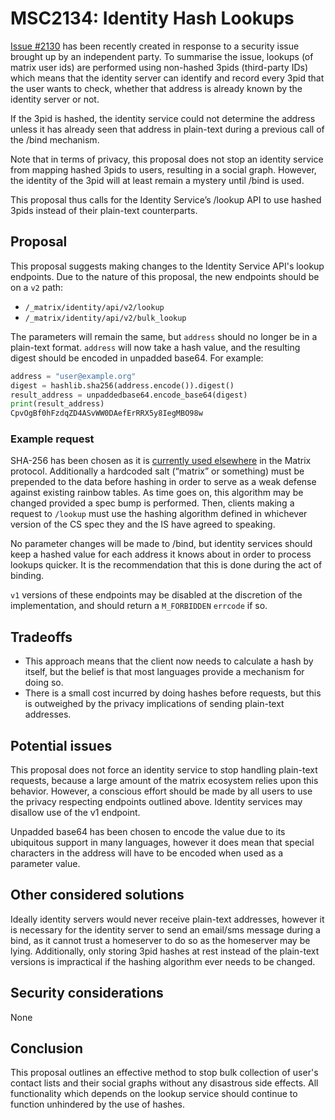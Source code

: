 # MSC2134: Identity Hash Lookups

[Issue #2130](https://github.com/matrix-org/matrix-doc/issues/2130) has been
recently created in response to a security issue brought up by an independent
party. To summarise the issue, lookups (of matrix user ids) are performed using
non-hashed 3pids (third-party IDs) which means that the identity server can
identify and record every 3pid that the user wants to check, whether that
address is already known by the identity server or not.

If the 3pid is hashed, the identity service could not determine the address
unless it has already seen that address in plain-text during a previous call of
the /bind mechanism.

Note that in terms of privacy, this proposal does not stop an identity service
from mapping hashed 3pids to users, resulting in a social graph. However, the
identity of the 3pid will at least remain a mystery until /bind is used.

This proposal thus calls for the Identity Service’s /lookup API to use hashed
3pids instead of their plain-text counterparts.

## Proposal

This proposal suggests making changes to the Identity Service API's lookup
endpoints. Due to the nature of this proposal, the new endpoints should be on a
`v2` path:

- `/_matrix/identity/api/v2/lookup`
- `/_matrix/identity/api/v2/bulk_lookup`

The parameters will remain the same, but `address` should no longer be in a
plain-text format. `address` will now take a hash value, and the resulting
digest should be encoded in unpadded base64. For example:

```python
address = "user@example.org"
digest = hashlib.sha256(address.encode()).digest()
result_address = unpaddedbase64.encode_base64(digest)
print(result_address)
CpvOgBf0hFzdqZD4ASvWW0DAefErRRX5y8IegMBO98w
```

### Example request

SHA-256 has been chosen as it is [currently used
elsewhere](https://matrix.org/docs/spec/server_server/r0.1.2#adding-hashes-and-signatures-to-outgoing-events)
in the Matrix protocol. Additionally a hardcoded salt (“matrix” or something)
must be prepended to the data before hashing in order to serve as a weak
defense against existing rainbow tables. As time goes on, this algorithm may be
changed provided a spec bump is performed. Then, clients making a request to
`/lookup` must use the hashing algorithm defined in whichever version of the CS
spec they and the IS have agreed to speaking.

No parameter changes will be made to /bind, but identity services should keep a
hashed value for each address it knows about in order to process lookups
quicker. It is the recommendation that this is done during the act of binding.

`v1` versions of these endpoints may be disabled at the discretion of the
implementation, and should return a `M_FORBIDDEN` `errcode` if so.


## Tradeoffs

* This approach means that the client now needs to calculate a hash by itself, but the belief
  is that most languages provide a mechanism for doing so.
* There is a small cost incurred by doing hashes before requests, but this is outweighed by
  the privacy implications of sending plain-text addresses.

## Potential issues

This proposal does not force an identity service to stop handling plain-text
requests, because a large amount of the matrix ecosystem relies upon this
behavior. However, a conscious effort should be made by all users to use the
privacy respecting endpoints outlined above. Identity services may disallow use
of the v1 endpoint.

Unpadded base64 has been chosen to encode the value due to its ubiquitous
support in many languages, however it does mean that special characters in the
address will have to be encoded when used as a parameter value.

## Other considered solutions

Ideally identity servers would never receive plain-text addresses, however it
is necessary for the identity server to send an email/sms message during a
bind, as it cannot trust a homeserver to do so as the homeserver may be lying.
Additionally, only storing 3pid hashes at rest instead of the plain-text
versions is impractical if the hashing algorithm ever needs to be changed.

## Security considerations

None

## Conclusion

This proposal outlines an effective method to stop bulk collection of user's
contact lists and their social graphs without any disastrous side effects. All
functionality which depends on the lookup service should continue to function
unhindered by the use of hashes.


